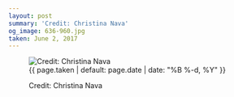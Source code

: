 ```yaml
---
layout: post
summary: 'Credit: Christina Nava'
og_image: 636-960.jpg
taken: June 2, 2017
---
```


<figure class="post" data-src="{{ site.assets_url }}/{{ page.og_image }}">
<img alt="Credit: Christina Nava" sizes="(min-width: 700px) 50vw, calc(100vw - 2rem)" src="{{ site.assets_url }}/636-480.jpg" srcset="{{ site.assets_url }}/636-240.jpg 240w, {{ site.assets_url }}/636-480.jpg 480w, {{ site.assets_url }}/636-720.jpg 720w, {{ site.assets_url }}/636-960.jpg 960w"/>
<figcaption>
<time>{{ page.taken | default: page.date | date: "%B %-d, %Y" }}</time>
<p>Credit: Christina Nava</p>
</figcaption>
</figure>
